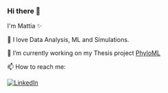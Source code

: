 ### Hi there 👋

I'm Mattia ✨

🚀 I love Data Analysis, ML and Simulations.

🔭 I’m currently working on my Thesis project [PhyloML](https://github.com/Mattia-Colbertaldo/PhyloML)

📫 How to reach me: 

[![LinkedIn](https://img.shields.io/badge/Connect%20on%20LinkedIn-blue?style=flat-square&logo=linkedin)](https://www.linkedin.com/in/mattia-colbertaldo)

<!--
**Mattia-Colbertaldo/Mattia-Colbertaldo** is a ✨ _special_ ✨ repository because its `README.md` (this file) appears on your GitHub profile.

Here are some ideas to get you started:

- 🔭 I’m currently working on ...
- 🌱 I’m currently learning ...
- 👯 I’m looking to collaborate on ...
- 🤔 I’m looking for help with ...
- 💬 Ask me about ...
- 📫 How to reach me: ...
- 😄 Pronouns: ...
- ⚡ Fun fact: ...
-->
